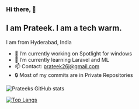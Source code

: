 ### Hi there, 👋


## I am Prateek. I am a tech warm.

I am from Hyderabad, India

- 🔭 I’m currently working on Spotlight for windows
- 🌱 I’m currently learning Laravel and ML
- 📫 Contact: prateek26j@gmail.com
- 🔒 Most of my commits are in Private Repositories


![Prateeks GitHub stats](https://github-readme-stats.vercel.app/api?username=prateek26j&show_icons=true&theme=radical)

[![Top Langs](https://github-readme-stats.vercel.app/api/top-langs/?username=prateek26j&layout=compact)](https://github.com/anuraghazra/github-readme-stats)
